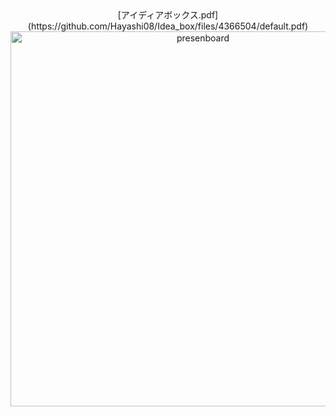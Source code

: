 <div align="center">
  [アイディアボックス.pdf](https://github.com/Hayashi08/Idea_box/files/4366504/default.pdf)
  <img width="600" alt="presenboard" src="https://user-images.githubusercontent.com/59218001/77263083-f0fcef80-6cda-11ea-8141-     9b38a2e227d4.png">
</div>
